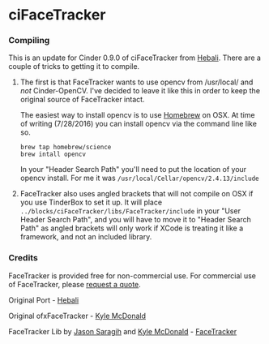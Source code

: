 # ciFaceTracker 

### Compiling
This is an update for Cinder 0.9.0 of ciFaceTracker from [Hebali](https://github.com/Hebali/ciFaceTracker).  There are a couple of tricks to getting it to compile.  

1. The first is that FaceTracker wants to use opencv from /usr/local/ and _not_ Cinder-OpenCV.  I've decided to leave it like this in order to keep the original source of FaceTracker intact.

    The easiest way to install opencv is to use [Homebrew](http://brew.sh) on OSX.  At time of writing (7/28/2016) you can install opencv via the command line like so. 
    ```
    brew tap homebrew/science
    brew intall opencv
    ```

    In your "Header Search Path" you'll need to put the location of your opencv install.  For me it was `/usr/local/Cellar/opencv/2.4.13/include`

2. FaceTracker also uses angled brackets that will not compile on OSX if you use TinderBox to set it up.  It will place `../blocks/ciFaceTracker/libs/FaceTracker/include` in your "User Header Search Path", and you will have to move it to "Header Search Path" as angled brackets will only work if XCode is treating it like a framework, and not an included library.


### Credits
FaceTracker is provided free for non-commercial use. For commercial use of FaceTracker, please [request a quote](http://facetracker.net/quote/).

Original Port - [Hebali](https://github.com/Hebali/ciFaceTracker)

Original ofxFaceTracker - [Kyle McDonald](https://github.com/kylemcdonald/ofxFaceTracker)

FaceTracker Lib by [Jason Saragih](http://jsaragih.org/) and [Kyle McDonald](http://kylemcdonald.net/) -  [FaceTracker](https://github.com/kylemcdonald/FaceTracker)
